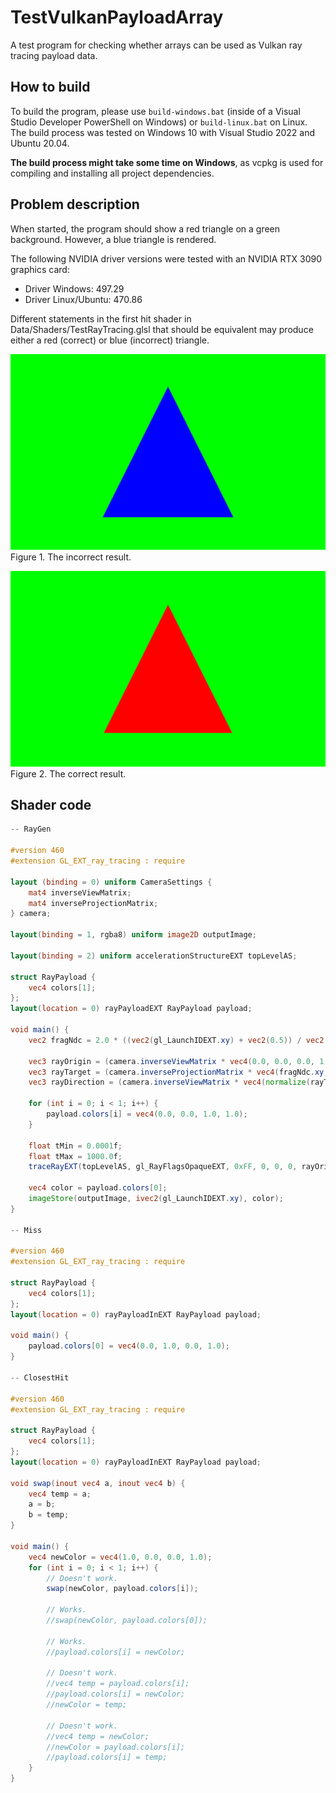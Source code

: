 # TestVulkanPayloadArray

A test program for checking whether arrays can be used as Vulkan ray tracing payload data.

## How to build

To build the program, please use `build-windows.bat` (inside of a Visual Studio Developer PowerShell on Windows)
or `build-linux.bat` on Linux. The build process was tested on Windows 10 with Visual Studio 2022 and Ubuntu 20.04.

**The build process might take some time on Windows**, as vcpkg is used for compiling and installing all project
dependencies.

## Problem description

When started, the program should show a red triangle on a green background. However, a blue triangle is rendered.

The following NVIDIA driver versions were tested with an NVIDIA RTX 3090 graphics card:
- Driver Windows: 497.29
- Driver Linux/Ubuntu: 470.86


Different statements in the first hit shader in Data/Shaders/TestRayTracing.glsl that should be equivalent may produce
either a red (correct) or blue (incorrect) triangle.

![Correct](screenshots/incorrect.png)
Figure 1. The incorrect result.

![Correct](screenshots/correct.png)
Figure 2. The correct result.

## Shader code

```glsl
-- RayGen

#version 460
#extension GL_EXT_ray_tracing : require

layout (binding = 0) uniform CameraSettings {
    mat4 inverseViewMatrix;
    mat4 inverseProjectionMatrix;
} camera;

layout(binding = 1, rgba8) uniform image2D outputImage;

layout(binding = 2) uniform accelerationStructureEXT topLevelAS;

struct RayPayload {
    vec4 colors[1];
};
layout(location = 0) rayPayloadEXT RayPayload payload;

void main() {
    vec2 fragNdc = 2.0 * ((vec2(gl_LaunchIDEXT.xy) + vec2(0.5)) / vec2(gl_LaunchSizeEXT.xy)) - 1.0;

    vec3 rayOrigin = (camera.inverseViewMatrix * vec4(0.0, 0.0, 0.0, 1.0)).xyz;
    vec3 rayTarget = (camera.inverseProjectionMatrix * vec4(fragNdc.xy, 1.0, 1.0)).xyz;
    vec3 rayDirection = (camera.inverseViewMatrix * vec4(normalize(rayTarget.xyz), 0.0)).xyz;

    for (int i = 0; i < 1; i++) {
        payload.colors[i] = vec4(0.0, 0.0, 1.0, 1.0);
    }

    float tMin = 0.0001f;
    float tMax = 1000.0f;
    traceRayEXT(topLevelAS, gl_RayFlagsOpaqueEXT, 0xFF, 0, 0, 0, rayOrigin, tMin, rayDirection, tMax, 0);

    vec4 color = payload.colors[0];
    imageStore(outputImage, ivec2(gl_LaunchIDEXT.xy), color);
}

-- Miss

#version 460
#extension GL_EXT_ray_tracing : require

struct RayPayload {
    vec4 colors[1];
};
layout(location = 0) rayPayloadInEXT RayPayload payload;

void main() {
    payload.colors[0] = vec4(0.0, 1.0, 0.0, 1.0);
}

-- ClosestHit

#version 460
#extension GL_EXT_ray_tracing : require

struct RayPayload {
    vec4 colors[1];
};
layout(location = 0) rayPayloadInEXT RayPayload payload;

void swap(inout vec4 a, inout vec4 b) {
    vec4 temp = a;
    a = b;
    b = temp;
}

void main() {
    vec4 newColor = vec4(1.0, 0.0, 0.0, 1.0);
    for (int i = 0; i < 1; i++) {
        // Doesn't work.
        swap(newColor, payload.colors[i]);

        // Works.
        //swap(newColor, payload.colors[0]);

        // Works.
        //payload.colors[i] = newColor;

        // Doesn't work.
        //vec4 temp = payload.colors[i];
        //payload.colors[i] = newColor;
        //newColor = temp;

        // Doesn't work.
        //vec4 temp = newColor;
        //newColor = payload.colors[i];
        //payload.colors[i] = temp;
    }
}
```
